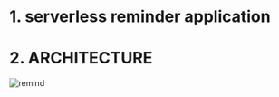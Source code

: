 # 1. serverless reminder application

# 2. ARCHITECTURE
![remind](https://user-images.githubusercontent.com/34915108/66062954-5cac9e00-e57d-11e9-8086-3cc8b920e40b.png)

